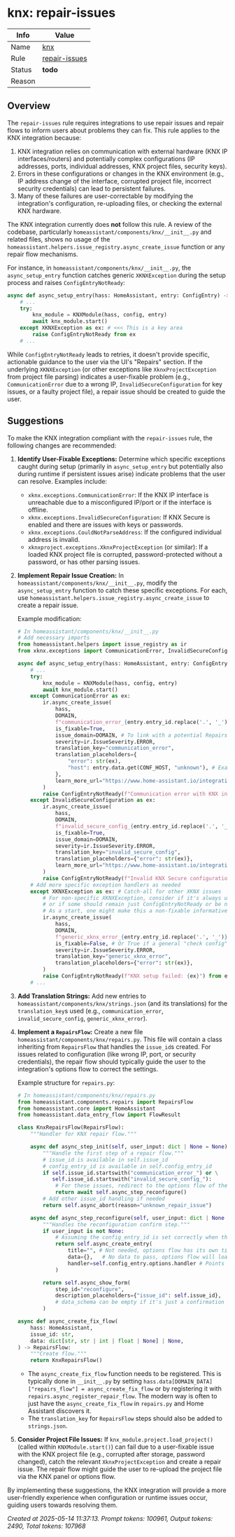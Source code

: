 # knx: repair-issues

| Info   | Value                                                                    |
|--------|--------------------------------------------------------------------------|
| Name   | [knx](https://www.home-assistant.io/integrations/knx/) |
| Rule   | [repair-issues](https://developers.home-assistant.io/docs/core/integration-quality-scale/rules/repair-issues)                                                     |
| Status | **todo**                                                                 |
| Reason |                                                                          |

## Overview

The `repair-issues` rule requires integrations to use repair issues and repair flows to inform users about problems they can fix. This rule applies to the KNX integration because:
1.  KNX integration relies on communication with external hardware (KNX IP interfaces/routers) and potentially complex configurations (IP addresses, ports, individual addresses, KNX project files, security keys).
2.  Errors in these configurations or changes in the KNX environment (e.g., IP address change of the interface, corrupted project file, incorrect security credentials) can lead to persistent failures.
3.  Many of these failures are user-correctable by modifying the integration's configuration, re-uploading files, or checking the external KNX hardware.

The KNX integration currently does **not** follow this rule. A review of the codebase, particularly `homeassistant/components/knx/__init__.py` and related files, shows no usage of the `homeassistant.helpers.issue_registry.async_create_issue` function or any repair flow mechanisms.

For instance, in `homeassistant/components/knx/__init__.py`, the `async_setup_entry` function catches generic `XKNXException` during the setup process and raises `ConfigEntryNotReady`:
```python
async def async_setup_entry(hass: HomeAssistant, entry: ConfigEntry) -> bool:
    # ...
    try:
        knx_module = KNXModule(hass, config, entry)
        await knx_module.start()
    except XKNXException as ex: # <<< This is a key area
        raise ConfigEntryNotReady from ex
    # ...
```
While `ConfigEntryNotReady` leads to retries, it doesn't provide specific, actionable guidance to the user via the UI's "Repairs" section. If the underlying `XKNXException` (or other exceptions like `XknxProjectException` from project file parsing) indicates a user-fixable problem (e.g., `CommunicationError` due to a wrong IP, `InvalidSecureConfiguration` for key issues, or a faulty project file), a repair issue should be created to guide the user.

## Suggestions

To make the KNX integration compliant with the `repair-issues` rule, the following changes are recommended:

1.  **Identify User-Fixable Exceptions:**
    Determine which specific exceptions caught during setup (primarily in `async_setup_entry` but potentially also during runtime if persistent issues arise) indicate problems that the user can resolve. Examples include:
    *   `xknx.exceptions.CommunicationError`: If the KNX IP interface is unreachable due to a misconfigured IP/port or if the interface is offline.
    *   `xknx.exceptions.InvalidSecureConfiguration`: If KNX Secure is enabled and there are issues with keys or passwords.
    *   `xknx.exceptions.CouldNotParseAddress`: If the configured individual address is invalid.
    *   `xknxproject.exceptions.XknxProjectException` (or similar): If a loaded KNX project file is corrupted, password-protected without a password, or has other parsing issues.

2.  **Implement Repair Issue Creation:**
    In `homeassistant/components/knx/__init__.py`, modify the `async_setup_entry` function to catch these specific exceptions. For each, use `homeassistant.helpers.issue_registry.async_create_issue` to create a repair issue.

    Example modification:
    ```python
    # In homeassistant/components/knx/__init__.py
    # Add necessary imports
    from homeassistant.helpers import issue_registry as ir
    from xknx.exceptions import CommunicationError, InvalidSecureConfiguration # and others

    async def async_setup_entry(hass: HomeAssistant, entry: ConfigEntry) -> bool:
        # ...
        try:
            knx_module = KNXModule(hass, config, entry)
            await knx_module.start()
        except CommunicationError as ex:
            ir.async_create_issue(
                hass,
                DOMAIN,
                f"communication_error_{entry.entry_id.replace('.', '_')}", # Unique issue ID
                is_fixable=True,
                issue_domain=DOMAIN, # To link with a potential RepairsFlow
                severity=ir.IssueSeverity.ERROR,
                translation_key="communication_error",
                translation_placeholders={
                    "error": str(ex),
                    "host": entry.data.get(CONF_HOST, "unknown"), # Example placeholder
                },
                learn_more_url="https://www.home-assistant.io/integrations/knx/#troubleshooting" # Example URL
            )
            raise ConfigEntryNotReady(f"Communication error with KNX interface: {ex}") from ex
        except InvalidSecureConfiguration as ex:
            ir.async_create_issue(
                hass,
                DOMAIN,
                f"invalid_secure_config_{entry.entry_id.replace('.', '_')}",
                is_fixable=True,
                issue_domain=DOMAIN,
                severity=ir.IssueSeverity.ERROR,
                translation_key="invalid_secure_config",
                translation_placeholders={"error": str(ex)},
                learn_more_url="https://www.home-assistant.io/integrations/knx/#knx-ip-secure"
            )
            raise ConfigEntryNotReady(f"Invalid KNX Secure configuration: {ex}") from ex
        # Add more specific exception handlers as needed
        except XKNXException as ex: # Catch-all for other XKNX issues
            # For non-specific XKNXException, consider if it's always user-fixable
            # or if some should remain just ConfigEntryNotReady or be non-fixable issues.
            # As a start, one might make this a non-fixable informative issue:
            ir.async_create_issue(
                hass,
                DOMAIN,
                f"generic_xknx_error_{entry.entry_id.replace('.', '_')}",
                is_fixable=False, # Or True if a general "check config" repair flow exists
                severity=ir.IssueSeverity.ERROR,
                translation_key="generic_xknx_error",
                translation_placeholders={"error": str(ex)},
            )
            raise ConfigEntryNotReady(f"KNX setup failed: {ex}") from ex
        # ...
    ```

3.  **Add Translation Strings:**
    Add new entries to `homeassistant/components/knx/strings.json` (and its translations) for the `translation_key`s used (e.g., `communication_error`, `invalid_secure_config`, `generic_xknx_error`).

4.  **Implement a `RepairsFlow`:**
    Create a new file `homeassistant/components/knx/repairs.py`. This file will contain a class inheriting from `RepairsFlow` that handles the `issue_id`s created.
    For issues related to configuration (like wrong IP, port, or security credentials), the repair flow should typically guide the user to the integration's options flow to correct the settings.

    Example structure for `repairs.py`:
    ```python
    # In homeassistant/components/knx/repairs.py
    from homeassistant.components.repairs import RepairsFlow
    from homeassistant.core import HomeAssistant
    from homeassistant.data_entry_flow import FlowResult

    class KnxRepairsFlow(RepairsFlow):
        """Handler for KNX repair flow."""

        async def async_step_init(self, user_input: dict | None = None) -> FlowResult:
            """Handle the first step of a repair flow."""
            # issue_id is available in self.issue_id
            # config_entry_id is available in self.config_entry_id
            if self.issue_id.startswith("communication_error_") or \
               self.issue_id.startswith("invalid_secure_config_"):
                # For these issues, redirect to the options flow of the config entry
                return await self.async_step_reconfigure()
            # Add other issue_id handling if needed
            return self.async_abort(reason="unknown_repair_issue")

        async def async_step_reconfigure(self, user_input: dict | None = None) -> FlowResult:
            """Handles the reconfiguration confirm step."""
            if user_input is not None:
                # Assuming the config_entry_id is set correctly when the issue was created
                return self.async_create_entry(
                    title="", # Not needed, options flow has its own title
                    data={},   # No data to pass, options flow will load current config
                    handler=self.config_entry.options.handler # Points to KNXOptionsFlow
                )

            return self.async_show_form(
                step_id="reconfigure",
                description_placeholders={"issue_id": self.issue_id},
                # data_schema can be empty if it's just a confirmation
            )

    async def async_create_fix_flow(
        hass: HomeAssistant,
        issue_id: str,
        data: dict[str, str | int | float | None] | None,
    ) -> RepairsFlow:
        """Create flow."""
        return KnxRepairsFlow()
    ```
    *   The `async_create_fix_flow` function needs to be registered. This is typically done in `__init__.py` by setting `hass.data[DOMAIN_DATA]["repairs_flow"] = async_create_fix_flow` or by registering it with `repairs.async_register_repair_flow`. The modern way is often to just have the `async_create_fix_flow` in `repairs.py` and Home Assistant discovers it.
    *   The `translation_key` for `RepairsFlow` steps should also be added to `strings.json`.

5.  **Consider Project File Issues:**
    If `knx_module.project.load_project()` (called within `KNXModule.start()`) can fail due to a user-fixable issue with the KNX project file (e.g., corrupted after storage, password changed), catch the relevant `XknxProjectException` and create a repair issue. The repair flow might guide the user to re-upload the project file via the KNX panel or options flow.

By implementing these suggestions, the KNX integration will provide a more user-friendly experience when configuration or runtime issues occur, guiding users towards resolving them.

_Created at 2025-05-14 11:37:13. Prompt tokens: 100961, Output tokens: 2490, Total tokens: 107968_
